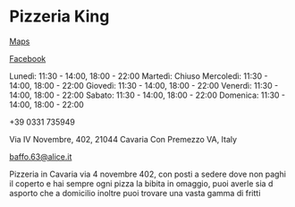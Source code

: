 # Pizzeria King 

[Maps](https://www.google.com/maps/place/Pizzeria+The+King/@45.697671,8.8057484,17z/data=!4m14!1m8!3m7!1s0x4786883d772208a3:0x6ac984176626c032!2sPizzeria+The+King!8m2!3d45.6976702!4d8.8057877!14m1!1BCgIYIA!3m4!1s0x4786883d772208a3:0x6ac984176626c032!8m2!3d45.6976702!4d8.8057877)

[Facebook](https://www.facebook.com/pages/category/Pizza-Place/Pizzeria-The-king-164883336892165/)

Lunedì:
11:30 - 14:00, 18:00 - 22:00
Martedì:
Chiuso
Mercoledì:
11:30 - 14:00, 18:00 - 22:00
Giovedì:
11:30 - 14:00, 18:00 - 22:00
Venerdì:
11:30 - 14:00, 18:00 - 22:00
Sabato:
11:30 - 14:00, 18:00 - 22:00
Domenica:
11:30 - 14:00, 18:00 - 22:00


+39 0331 735949

Via IV Novembre, 402, 21044 Cavaria Con Premezzo VA, Italy

baffo.63@alice.it

Pizzeria in Cavaria via 4 novembre 402, con posti a sedere dove non paghi il coperto e hai sempre ogni pizza la bibita in omaggio, puoi averle sia d asporto che a domicilio inoltre puoi trovare una vasta gamma di fritti